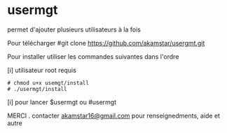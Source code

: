 # usermgt
permet d'ajouter plusieurs utilisateurs à la fois


Pour télécharger
	#git clone https://github.com/akamstar/usergmt.git

Pour installer utiliser les commandes suivantes dans l'ordre

[i] utilisateur root requis
	
	# chmod u+x usemgt/install
	# ./usermgt/install

[i] pour lancer
	$usermgt
	ou
	#usermgt

MERCI . contacter akamstar16@gmail.com pour renseignedments, aide et autre

	
